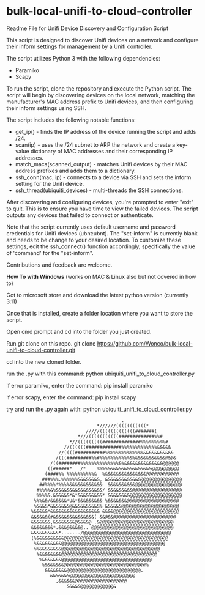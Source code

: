 # bulk-local-unifi-to-cloud-controller

Readme File for Unifi Device Discovery and Configuration Script

This script is designed to discover Unifi devices on a network and configure their inform settings for management by a Unifi controller.

The script utilizes Python 3 with the following dependencies:

- Paramiko
- Scapy

To run the script, clone the repository and execute the Python script. The script will begin by discovering devices on the local network, matching the manufacturer's MAC address prefix to Unifi devices, and then configuring their inform settings using SSH.


The script includes the following notable functions:

- get_ip() - finds the IP address of the device running the script and adds /24.
- scan(ip) - uses the /24 subnet to ARP the network and create a key-value dictionary of MAC addresses and their corresponding IP addresses.
- match_macs(scanned_output) - matches Unifi devices by their MAC address prefixes and adds them to a dictionary.
- ssh_conn(mac, ip) - connects to a device via SSH and sets the inform setting for the Unifi device.
- ssh_thread(ubiquiti_devices) - multi-threads the SSH connections.


After discovering and configuring devices, you're prompted to enter "exit" to quit. This is to ensure you have time to view the failed devices. The script outputs any devices that failed to connect or authenticate.

Note that the script currently uses default username and password credentials for Unifi devices (ubnt:ubnt). The "set-inform" is currently blank and needs to be change to your desired location. To customize these settings, edit the ssh_connect() function accordingly, specifically the value of 'command' for the "set-inform".

Contributions and feedback are welcome.

**How To with Windows** (works on MAC & Linux also but not covered in how to)

Got to microsoft store and download the latest python version (currently 3.11)

Once that is installed, create a folder location where you want to store the script.

Open cmd prompt and cd into the folder you just created.

Run git clone on this repo. git clone https://github.com/Wonco/bulk-local-unifi-to-cloud-controller.git

cd into the new cloned folder.

run the .py with this command: python ubiquiti_unifi_to_cloud_controller.py

if error paramiko, enter the command: pip install paramiko

if error scapy, enter the command: pip install scapy

try and run the .py again with: python ubiquiti_unifi_to_cloud_controller.py



                                              .                                 
                                     *//////(((((((((((*                        
                                 /////(((((((((((((#######(                     
                              *///(((((((((((#############%%#                   
                           *//(((((((((##############%%%%%%%%%#                 
                         //((((((#############%%%%%%%%%%%%%&&&&&                
                       //((((###########%%%%%%%%%%%%%%&&&&&&&&&&&               
                      /(((#########%%#%%%%%%%%%%%&%&&&&&&&&&&&@&@&              
                    /((########%%%%%%%%%%%%%%&%&&&&&&&&&&&&&&@@@@@@             
                   ((######*   /*    %%%%&&&&&&&&&&&&&&&&@@@@@@@@@@             
                  (####%% %%%%%%%%%%&  %&&&&&&&&&&&&&&&@@@@@@@@@@@@             
                 ###%%%.%%%%%%&&&&&&&&, &&&&&&&&&&&&&@@@@@@@@@@@@@@@            
                ##%%%%*%%%%&&&&&&&&&&&&  &&&&&&&&&&@@@@@@@@@@@@@@@@@            
               #%%%%&%&&&&&&&&&&&&&&&&&/ &&&&&&&&&@@@@@@@@@@@@@@@@@@            
               %%%%&.&&&&&&*&*&&&&&&&&&* &&&&&&&&@@@@@@@@@@@@@@@@@@@            
              %%%&&/&&&&&&*U&*&&&&&&&&& %&&&&&&&@@@@@@@@@@@@@@@@@@@             
              %&&&&*&&&&&&&@&&&&&&&&&&% &&&&&&@@@@@@@@@@@@@@@@@@@@@             
             %&&&&&*&&&&&&&&&&&&&&&&&& &&&&@@@@@@@@@@@@@@@@@@@@@@@@             
             &&&&&&(#&&&&&&&&&&&&&&&( &&@&&@@@@@@@@@@@@@@@@@@@@@@@              
             &&&&&&&,&&&&&&&&@&&&&@ .&@@@@@@@@@@@@@@@@@@@@@@@@@@@               
             &&&&&&&&*.&&&@&&&&@.. @@@@@@@@@@@@@@@@@@@@@@@@@@@@@@               
             &&&&&&&&&&*......./@@@@@@@@@@@@@@@@@@@@@@@@@@@@@@@@                
             (%&&&&&&&&&&@@@@@@@@@@@@@@@@@@@@@@@@@@@@@@@@@@@@@@                 
              %&&&&&&&&&@@@@@@@@@@@@@@@@@@@@@@@@@@@@@@@@@@@@@@                  
              %%&&&&&&&&@@@@@@@@@@@@@@@@@@@@@@@@@@@@@@@@@@@@                    
               %&&&&&&&&@@@@@@@@@@@@@@@@@@@@@@@@@@@@@@@@@@@                     
                %&&&&&&&@@@@@@@@@@@@@@@@@@@@@@@@@@@@@@@@@                       
                 %&&&&&&&@@@@@@@@@@@@@@@@@@@@@@@@@@@@@@%                        
                  &&&&&&&&@@@@@@@@@@@@@@@@@@@@@@@@@@@.                          
                    &&&&&&&@@@@@@@@@@@@@@@@@@@@@@@@                             
                      ,&&&&&&@@@@@@@@@@@@@@@@@@@                                
                          &&&&&@@@@@@@@@@@@&                                    

